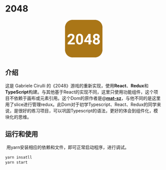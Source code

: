# 2048

<div align='center'>
  <img alt="2048" width="120" hspace="20" src="https://raw.githubusercontent.com/EikH/game2048/master/public/logo512.png">
</div>

## 介绍		



这是 Gabriele Cirulli 的《2048》游戏的重新实现，使用**React**、**Redux**和**TypeScript**构建。与其他基于React的实现不同，这里只使用功能组件，这个项目不依赖于画布或元素引用。这个Dom的原作者是@[**mat-sz**](https://github.com/mat-sz/2048)，与他不同的是这里用了slice进行管理redux。此Dom对于初学Typescript、React、Redux的同学来说，是很好的练习项目，可以巩固Typescript的语法，更好的体会到组件化，模块化的思维。



## 运行和使用



​	用yarn安装相应的依赖和文件，即可正常启动程序，进行调试。

```
yarn insatll
yarn start
```
